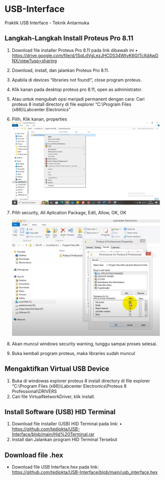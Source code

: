 # USB-Interface
Praktik USB Interface - Teknik Antarmuka

## Langkah-Langkah Install Proteus Pro 8.11
1. Download file installer Proteus Pro 8.11 pada link dibawah ini
•	https://drive.google.com/file/d/1SqLdVgLezJHCDS34WtvK6GITcXdAwDNX/view?usp=sharing

3. Download, install, dan jalankan Proteus Pro 8.11.
4. Apabila di devices “libraries not found!”, close program proteus.
5.	Klik kanan pada desktop proteus pro 8.11, open as administrator. 
6.	Atau untuk mengubah opsi menjadi permanent dengan cara:
   Cari proteus 8 install directory di file explorer “C:\Program Files (x86)\Labcenter 
   Electronics”
8.	Pilih, Klik kanan, properties
   ![alt text](https://github.com/tediokta/ElDa/blob/main/Proteus%202.jpg)

9. Pilih security, All Aplication Package, Edit, Allow, OK, OK 

   ![alt text](https://github.com/tediokta/ElDa/blob/main/Proteus%201.jpg)

10. Akan muncul windows security warning, tunggu sampai proses selesai.
11. Buka kembali program proteus, maka libraries sudah muncul


## Mengaktifkan Virtual USB Device
1. Buka di windowas explorer proteus 8 install directory di file explorer “C:\Program Files (x86)\Labcenter 
   Electronics\Proteus 8 Professional\DRIVERS
2. Cari file VirtualNetworkDriver, klik install.


## Install Software (USB) HID Terminal
1. Download file installer (USB) HID Terminal pada link:
•	https://github.com/tediokta/USB-Interface/blob/main/Hid%20Terminal.rar
2. Install dan Jalankan program HID Terminal Tersebut


## Download file .hex
- Download file USB Interface.hex pada link:
  https://github.com/tediokta/USB-Interface/blob/main/usb_interface.hex

